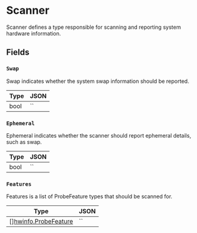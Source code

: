 # Scanner

Scanner defines a type responsible for scanning and reporting system hardware information.


## Fields


### `Swap`

Swap indicates whether the system swap information should be reported.


| Type | JSON |
| ---- | -----------|
| bool | `` |

### `Ephemeral`

Ephemeral indicates whether the scanner should report ephemeral details,
such as swap.


| Type | JSON |
| ---- | -----------|
| bool | `` |

### `Features`

Features is a list of ProbeFeature types that should be scanned for.


| Type | JSON |
| ---- | -----------|
| [][hwinfo.ProbeFeature](../hwinfo/probe_feature.md) | `` |
